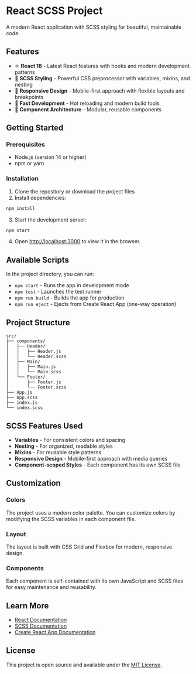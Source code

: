 # React SCSS Project

A modern React application with SCSS styling for beautiful, maintainable code.

## Features

- ⚛️ **React 18** - Latest React features with hooks and modern development patterns
- 🎨 **SCSS Styling** - Powerful CSS preprocessor with variables, mixins, and nesting
- 📱 **Responsive Design** - Mobile-first approach with flexible layouts and breakpoints
- 🚀 **Fast Development** - Hot reloading and modern build tools
- 🧩 **Component Architecture** - Modular, reusable components

## Getting Started

### Prerequisites

- Node.js (version 14 or higher)
- npm or yarn

### Installation

1. Clone the repository or download the project files
2. Install dependencies:

```bash
npm install
```

3. Start the development server:

```bash
npm start
```

4. Open [http://localhost:3000](http://localhost:3000) to view it in the browser.

## Available Scripts

In the project directory, you can run:

- `npm start` - Runs the app in development mode
- `npm test` - Launches the test runner
- `npm run build` - Builds the app for production
- `npm run eject` - Ejects from Create React App (one-way operation)

## Project Structure

```
src/
├── components/
│   ├── Header/
│   │   ├── Header.js
│   │   └── Header.scss
│   ├── Main/
│   │   ├── Main.js
│   │   └── Main.scss
│   └── Footer/
│       ├── Footer.js
│       └── Footer.scss
├── App.js
├── App.scss
├── index.js
└── index.scss
```

## SCSS Features Used

- **Variables** - For consistent colors and spacing
- **Nesting** - For organized, readable styles
- **Mixins** - For reusable style patterns
- **Responsive Design** - Mobile-first approach with media queries
- **Component-scoped Styles** - Each component has its own SCSS file

## Customization

### Colors
The project uses a modern color palette. You can customize colors by modifying the SCSS variables in each component file.

### Layout
The layout is built with CSS Grid and Flexbox for modern, responsive design.

### Components
Each component is self-contained with its own JavaScript and SCSS files for easy maintenance and reusability.

## Learn More

- [React Documentation](https://reactjs.org/)
- [SCSS Documentation](https://sass-lang.com/)
- [Create React App Documentation](https://create-react-app.dev/)

## License

This project is open source and available under the [MIT License](LICENSE).
